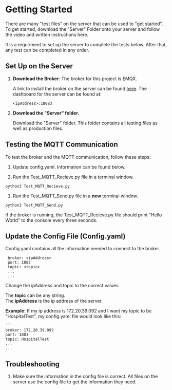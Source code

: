 # Getting Started

There are many "test files" on the server that can be used to "get started". To get started, download the "Server" Folder onto your server and follow the video and written instructions here.

It is a requirment to set up the server to complete the tests below. After that, any test can be completed in any order.

## Set Up on the Server
1. **Download the Broker**: The broker for this project is EMQX.   
   
     A link to install the broker on the server can be found [here](https://docs.emqx.com/en/enterprise/v5.1/deploy/install.html).  The dashboard for the server can be found at: 

    ```
    <ipAddress>:18083
    ```
2. **Download  the "Server" folder.** 
   
    Download the "Server" folder. This folder contains all testing files as well as production files.


## Testing the MQTT Communication
To test the broker and the MQTT communication, follow these steps:

1. Update config.yaml. Information can be found below.

2. Run the Test_MQTT_Recieve.py file in a terminal window. 
   
```
python3 Test_MQTT_Recieve.py
```
   
1. Run the Test_MQTT_Send.py file in a **new** terminal window.

```
python3 Test_MQTT_Send.py
```

If the broker is running, the Test_MQTT_Recieve.py file should print "Hello World" to the console every three seconds.


## Update the Config File (Config.yaml)
   
   Config.yaml contains all the information needed to connect to the broker.

   ```
    broker: <ipAddress>
    port: 1883
    topic: <topic>
    ...
    ...
   ```
Change the ipAddress and topic to the correct values.
   
The **topic** can be any string.  
The **ipAddress** is the ip address of the server.

   **Example:** If my ip address is 172.20.39.092 and I want my topic to be "HospitalTest", my config.yaml file would look like this:

    ```
    broker: 172.20.39.092
    port: 1883
    topic: HospitalTest
    ...
    ...

## Troubleshooting
1. Make sure the information in the config file is correct. All files on the server use the config file to get the information they need.